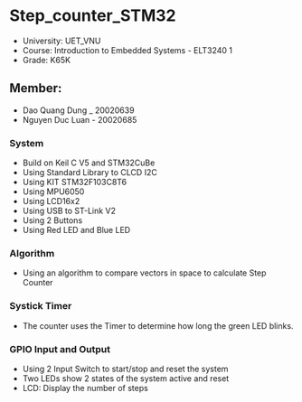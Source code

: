 # Step_counter_STM32
- University: UET_VNU
- Course: Introduction to Embedded Systems - ELT3240 1
- Grade: K65K
## Member:
- Dao Quang Dung _ 20020639
- Nguyen Duc Luan - 20020685
### System
- Build on Keil C V5 and STM32CuBe
- Using Standard Library to CLCD I2C
- Using KIT STM32F103C8T6
- Using MPU6050
- Using LCD16x2
- Using USB to ST-Link V2
- Using 2 Buttons
- Using Red LED and Blue LED
### Algorithm
- Using an algorithm to compare vectors in space to calculate Step Counter
### Systick Timer
- The counter uses the Timer to determine how long the green LED blinks.
### GPIO Input and Output
- Using 2 Input Switch to start/stop and reset the system
- Two LEDs show 2 states of the system active and reset
- LCD: Display the number of steps
